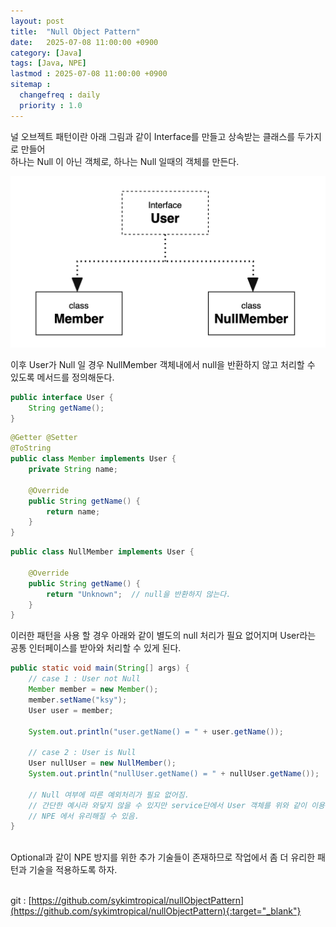 ```yaml
---
layout: post
title:  "Null Object Pattern"
date:   2025-07-08 11:00:00 +0900
category: [Java]
tags: [Java, NPE]
lastmod : 2025-07-08 11:00:00 +0900
sitemap :
  changefreq : daily
  priority : 1.0
---
```


널 오브젝트 패턴이란 아래 그림과 같이 Interface를 만들고 상속받는 클래스를 두가지로 만들어 <br>
하나는 Null 이 아닌 객체로, 하나는 Null 일때의 객체를 만든다.  <br>

![](/assets/img/2025-07-08-nullObjectPattern/NullObjectPattern.png) <br/>


이후 User가 Null 일 경우 NullMember 객체내에서 null을 반환하지 않고 처리할 수 있도록 메서드를 정의해둔다. <br>

```java
public interface User {  
    String getName();  
}
```

```java
@Getter @Setter  
@ToString  
public class Member implements User {  
    private String name;  
  
    @Override  
    public String getName() {  
        return name;  
    }  
}
```


```java
public class NullMember implements User {  
  
    @Override  
    public String getName() {  
        return "Unknown";  // null을 반환하지 않는다.
    }  
}
```


이러한 패턴을 사용 할 경우 아래와 같이 별도의 null 처리가 필요 없어지며 User라는 공통 인터페이스를 받아와 처리할 수 있게 된다. <br>

```java
public static void main(String[] args) {  
	// case 1 : User not Null  
	Member member = new Member();  
	member.setName("ksy");  
	User user = member;  

	System.out.println("user.getName() = " + user.getName());  

	// case 2 : User is Null  
	User nullUser = new NullMember();  
	System.out.println("nullUser.getName() = " + nullUser.getName());  

	// Null 여부에 따른 예외처리가 필요 없어짐.  
	// 간단한 예시라 와닿지 않을 수 있지만 service단에서 User 객체를 위와 같이 이용하게 되면  
	// NPE 에서 유리해질 수 있음.  
}  
```

<br>
Optional과 같이 NPE 방지를 위한 추가 기술들이 존재하므로 작업에서 좀 더 유리한 패턴과 기술을 적용하도록 하자. <br>
<br>

git : [https://github.com/sykimtropical/nullObjectPattern](https://github.com/sykimtropical/nullObjectPattern){:target="_blank"}
